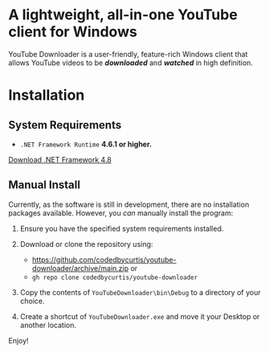 # A lightweight, all-in-one YouTube client for Windows
YouTube Downloader is a user-friendly, feature-rich Windows client that allows YouTube videos to be **_downloaded_** and **_watched_** in high definition.

# Installation
## System Requirements
- `.NET Framework Runtime` **4.6.1 or higher.**

[Download .NET Framework 4.8](https://dotnet.microsoft.com/download/dotnet-framework/net48)

## Manual Install
Currently, as the software is still in development, there are no installation packages available. However, you _can_ manually install the program:  

1. Ensure you have the specified system requirements installed.  

2. Download or clone the repository using:
    - https://github.com/codedbycurtis/youtube-downloader/archive/main.zip or
    - `gh repo clone codedbycurtis/youtube-downloader`  
    
3. Copy the contents of `YouTubeDownloader\bin\Debug` to a directory of your choice.  

4. Create a shortcut of `YouTubeDownloader.exe` and move it your Desktop or another location.  

Enjoy!

